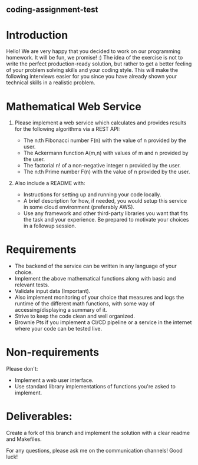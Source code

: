## coding-assignment-test


# Introduction

Hello! We are very happy that you decided to work on our programming homework. It will be fun, we promise! :)
The idea of the exercise is not to write the perfect production-ready solution, but rather to get a better feeling of your problem solving skills and your coding style.
This will make the following interviews easier for you since you have already shown your technical skills in a realistic problem.

# Mathematical Web Service

1) Please implement a web service which calculates and provides results for the following algorithms via a REST API:
    - The n:th Fibonacci number F(n) with the value of n provided by the user.
    - The Ackermann function A(m,n) with values of m and n provided by the user.
    - The factorial n! of a non-negative integer n provided by the user.
    - The n:th Prime number F(n) with the value of n provided by the user.

2) Also include a README with:
   - Instructions for setting up and running your code locally.
   - A brief description for how, if needed, you would setup this service in some cloud environment (preferably AWS).
   - Use any framework and other third-party libraries you want that fits the task and your experience. Be prepared to motivate your choices in a followup session.

# Requirements
- The backend of the service can be written in any language of your choice.
- Implement the above mathematical functions along with basic and relevant tests.
- Validate input data (Important).
- Also implement monitoring of your choice that measures and logs the runtime of the different math functions, with some way of accessing/displaying a summary of it.
- Strive to keep the code clean and well organized.
- Brownie Pts if you implement a CI/CD pipeline or a service in the internet where your code can be tested live. 

# Non-requirements
Please don't:
- Implement a web user interface.
- Use standard library implementations of functions you're asked to implement.


# Deliverables:
Create a fork of this branch and implement the solution with a clear readme and Makefiles.

For any questions, please ask me on the communication channels!
Good luck!
